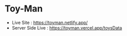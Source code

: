 # Toy-Man
- Live Site : https://toyman.netlify.app/
- Server Side Live : https://toyman.vercel.app/toysData
